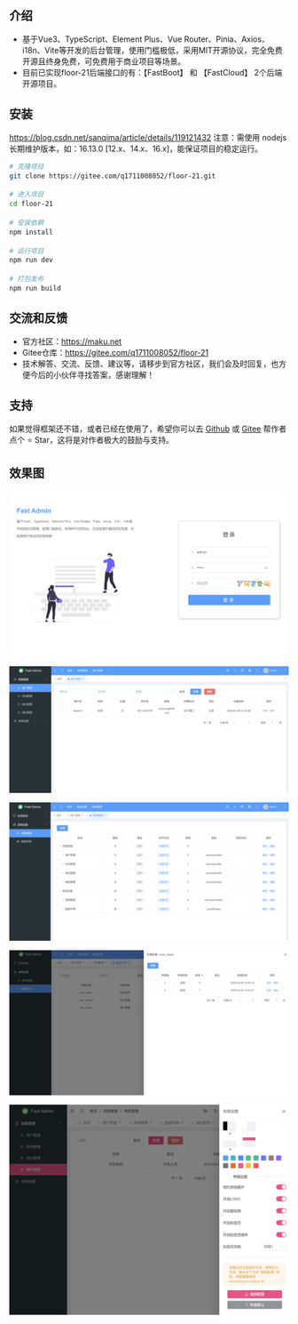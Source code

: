 ## 介绍
- 基于Vue3、TypeScript、Element Plus、Vue Router、Pinia、Axios、i18n、Vite等开发的后台管理，使用门槛极低，采用MIT开源协议，完全免费开源且终身免费，可免费用于商业项目等场景。
- 目前已实现floor-21后端接口的有：【FastBoot】 和 【FastCloud】 2个后端开源项目。


## 安装
https://blog.csdn.net/sanqima/article/details/119121432
注意：需使用 nodejs 长期维护版本，如：16.13.0 [12.x、14.x、16.x]，能保证项目的稳定运行。

```bash
# 克隆项目
git clone https://gitee.com/q1711008052/floor-21.git

# 进入项目
cd floor-21

# 安装依赖
npm install

# 运行项目
npm run dev

# 打包发布
npm run build
```


## 交流和反馈
- 官方社区：https://maku.net
- Gitee仓库：https://gitee.com/q1711008052/floor-21
- 技术解答、交流、反馈、建议等，请移步到官方社区，我们会及时回复，也方便今后的小伙伴寻找答案，感谢理解！



## 支持
如果觉得框架还不错，或者已经在使用了，希望你可以去 [Github](https://gitee.com/q1711008052/floor-21) 或 [Gitee](https://gitee.com/q1711008052/floor-21) 帮作者点个 ⭐ Star，这将是对作者极大的鼓励与支持。

## 效果图
![输入图片说明](public/images/1.png)

![输入图片说明](public/images/2.png)

![输入图片说明](public/images/3.png)

![输入图片说明](public/images/4.png)

![输入图片说明](public/images/5.png)


